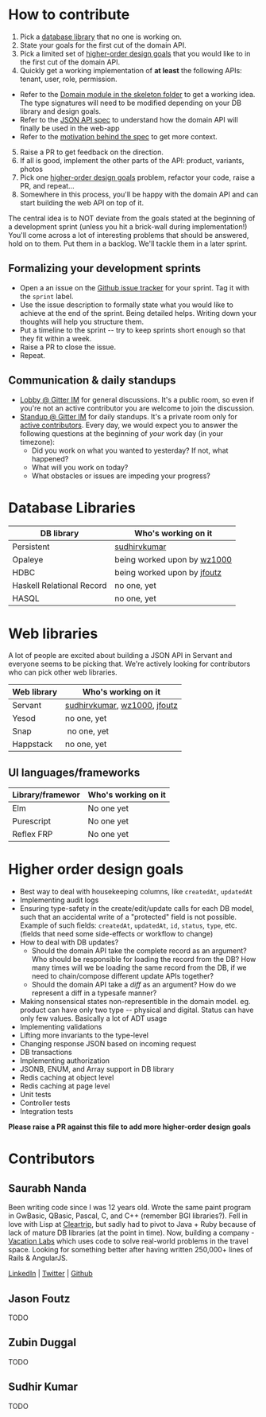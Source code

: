 # How to contribute

1. Pick a [database library](#database-libraries) that no one is working on.
2. State your goals for the first cut of the domain API. 
3. Pick a limited set of [higher-order design goals](#higher-order-design-goals) that you would like to in the first cut of the domain API.
4. Quickly get a working implementation of **at least** the following APIs: tenant, user, role, permission.
  * Refer to the [Domain module in the skeleton folder](https://github.com/vacationlabs/haskell-webapps/tree/master/skeleton/src/Domain) to get a working idea. The type signatures will need to be modified depending on your DB library and design goals.
  * Refer to the [JSON API spec](https://vacationlabs.github.io/haskell-webapps/json-api-spec.html) to understand how the domain API will finally be used in the web-app
  * Refer to the [motivation behind the spec](https://github.com/vacationlabs/haskell-webapps/blob/master/SPEC.md) to get more context.
5. Raise a PR to get feedback on the direction.
6. If all is good, implement the other parts of the API: product, variants, photos
7. Pick one [higher-order design goals](#higher-order-design-goals) problem, refactor your code, raise a PR, and repeat...
8. Somewhere in this process, you'll be happy with the domain API and can start building the web API on top of it.

The central idea is to NOT deviate from the goals stated at the beginning of a development sprint (unless you hit a brick-wall during implementation!) You'll come across a lot of interesting problems that should be answered, hold on to them. Put them in a backlog. We'll tackle them in a later sprint.

## Formalizing your development sprints

* Open a an issue on the [Github issue tracker](https://github.com/vacationlabs/haskell-webapps/issues) for your sprint. Tag it with the `sprint` label.
* Use the issue description to formally state what you would like to achieve at the end of the sprint. Being detailed helps. Writing down your thoughts will help you structure them.
* Put a timeline to the sprint -- try to keep sprints short enough so that they fit within a week.
* Raise a PR to close the issue.
* Repeat.

## Communication & daily standups

* [Lobby @ Gitter IM](https://gitter.im/haskell-webapps/Lobby?source=orgpage) for general discussions. It's a public room, so even if you're not an active contributor you are welcome to join the discussion.
* [Standup @ Gitter IM](https://gitter.im/haskell-webapps/standup) for daily standups. It's a private room only for [active contributors](#contributors). Every day, we would expect you to answer the following questions at the beginning of *your* work day (in your timezone):
  * Did you work on what you wanted to yesterday? If not, what happened?
  * What will you work on today?
  * What obstacles or issues are impeding your progress?


# Database Libraries

| DB library | Who's working on it |
| --- | --- |
| Persistent | [sudhirvkumar](https://github.com/sudhirvkumar) |
| Opaleye | being worked upon by [wz1000](https://github.com/sudhirvkumar) |
| HDBC | being worked upon by [jfoutz](https://github.com/sudhirvkumar) |
| Haskell Relational Record | no one, yet |
| HASQL | no one, yet |

# Web libraries

A lot of people are excited about building a JSON API in Servant and everyone seems to be picking that. We're actively looking for contributors who can pick other web libraries.

| Web library | Who's working on it |
| --- | --- |
| Servant | [sudhirvkumar](https://github.com/sudhirvkumar), [wz1000](https://github.com/sudhirvkumar), [jfoutz](https://github.com/sudhirvkumar) |
| Yesod | no one, yet |
| Snap | no one, yet |
| Happstack | no one, yet |

## UI languages/frameworks

| Library/framewor | Who's working on it |
| --- | --- |
| Elm | No one yet |
| Purescript | No one yet |
| Reflex FRP | No one yet |


# Higher order design goals

* Best way to deal with housekeeping columns, like `createdAt`, `updatedAt`
* Implementing audit logs
* Ensuring type-safety in the create/edit/update calls for each DB model, such that an accidental write of a "protected" field is not possible. Example of such fields: `createdAt`, `updatedAt`, `id`, `status`, `type`, etc. (fields that need some side-effects or workflow to change)
* How to deal with DB updates? 
  * Should the domain API take the complete record as an argument? Who should be responsible for loading the record from the DB? How many times will we be loading the same record from the DB, if we need to chain/compose different update APIs together?
  * Should the domain API take a *diff* as an argument? How do we represent a diff in a typesafe manner?
* Making nonsensical states non-representible in the domain model. eg. product can have only two type -- physical and digital. Status can have only few values. Basically a lot of ADT usage
* Implementing validations
* Lifting more invariants to the type-level
* Changing response JSON based on incoming request
* DB transactions
* Implementing authorization
* JSONB, ENUM, and Array support in DB library
* Redis caching at object level
* Redis caching at page level
* Unit tests
* Controller tests
* Integration tests

**Please raise a PR against this file to add more higher-order design goals**

# Contributors

## Saurabh Nanda

Been writing code since I was 12 years old. Wrote the same paint program in GwBasic, QBasic, Pascal, C, and C++ (remember BGI libraries?). Fell in love with Lisp at [Cleartrip](https://www.cleartrip.com), but sadly had to pivot to Java + Ruby because of lack of mature DB libraries (at the point in time). Now, building a company - [Vacation Labs](https://www.vacationlabs.com) which uses code to solve real-world problems in the travel space. Looking for something better after having written 250,000+ lines of Rails & AngularJS.

[LinkedIn](https://in.linkedin.com/in/saurabhnanda1) | [Twitter](https://www.twitter.com/saurabhnanda) | [Github](https://www.github.com/saurabhnanda)

## Jason Foutz

TODO

## Zubin Duggal

TODO

## Sudhir Kumar

TODO